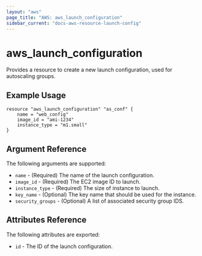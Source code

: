 ```yaml
---
layout: "aws"
page_title: "AWS: aws_launch_configuration"
sidebar_current: "docs-aws-resource-launch-config"
---
```


# aws\_launch\_configuration

Provides a resource to create a new launch configuration, used for autoscaling groups.

## Example Usage

```
resource "aws_launch_configuration" "as_conf" {
    name = "web_config"
    image_id = "ami-1234"
    instance_type = "m1.small"
}
```

## Argument Reference

The following arguments are supported:

* `name` - (Required) The name of the launch configuration.
* `image_id` - (Required) The EC2 image ID to launch.
* `instance_type` - (Required) The size of instance to launch.
* `key_name` - (Optional) The key name that should be used for the instance.
* `security_groups` - (Optional) A list of associated security group IDS.

## Attributes Reference

The following attributes are exported:

* `id` - The ID of the launch configuration.

